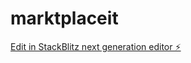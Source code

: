 # marktplaceit

[Edit in StackBlitz next generation editor ⚡️](https://stackblitz.com/~/github.com/Qubeswipe/marktplaceit)